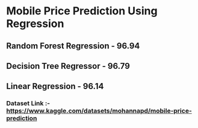 # Mobile Price Prediction Using Regression
## Random Forest Regression - 96.94
## Decision Tree Regressor - 96.79
## Linear Regression - 96.14

### Dataset Link :- https://www.kaggle.com/datasets/mohannapd/mobile-price-prediction